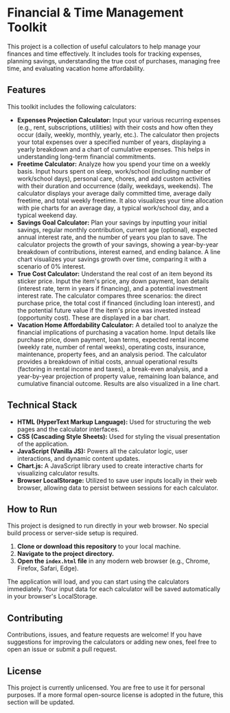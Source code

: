 # Financial & Time Management Toolkit

This project is a collection of useful calculators to help manage your finances and time effectively. It includes tools for tracking expenses, planning savings, understanding the true cost of purchases, managing free time, and evaluating vacation home affordability.

## Features

This toolkit includes the following calculators:

*   **Expenses Projection Calculator:** Input your various recurring expenses (e.g., rent, subscriptions, utilities) with their costs and how often they occur (daily, weekly, monthly, yearly, etc.). The calculator then projects your total expenses over a specified number of years, displaying a yearly breakdown and a chart of cumulative expenses. This helps in understanding long-term financial commitments.
*   **Freetime Calculator:** Analyze how you spend your time on a weekly basis. Input hours spent on sleep, work/school (including number of work/school days), personal care, chores, and add custom activities with their duration and occurrence (daily, weekdays, weekends). The calculator displays your average daily committed time, average daily freetime, and total weekly freetime. It also visualizes your time allocation with pie charts for an average day, a typical work/school day, and a typical weekend day.
*   **Savings Goal Calculator:** Plan your savings by inputting your initial savings, regular monthly contribution, current age (optional), expected annual interest rate, and the number of years you plan to save. The calculator projects the growth of your savings, showing a year-by-year breakdown of contributions, interest earned, and ending balance. A line chart visualizes your savings growth over time, comparing it with a scenario of 0% interest.
*   **True Cost Calculator:** Understand the real cost of an item beyond its sticker price. Input the item's price, any down payment, loan details (interest rate, term in years if financing), and a potential investment interest rate. The calculator compares three scenarios: the direct purchase price, the total cost if financed (including loan interest), and the potential future value if the item's price was invested instead (opportunity cost). These are displayed in a bar chart.
*   **Vacation Home Affordability Calculator:** A detailed tool to analyze the financial implications of purchasing a vacation home. Input details like purchase price, down payment, loan terms, expected rental income (weekly rate, number of rental weeks), operating costs, insurance, maintenance, property fees, and an analysis period. The calculator provides a breakdown of initial costs, annual operational results (factoring in rental income and taxes), a break-even analysis, and a year-by-year projection of property value, remaining loan balance, and cumulative financial outcome. Results are also visualized in a line chart.

## Technical Stack

*   **HTML (HyperText Markup Language):** Used for structuring the web pages and the calculator interfaces.
*   **CSS (Cascading Style Sheets):** Used for styling the visual presentation of the application.
*   **JavaScript (Vanilla JS):** Powers all the calculator logic, user interactions, and dynamic content updates.
*   **Chart.js:** A JavaScript library used to create interactive charts for visualizing calculator results.
*   **Browser LocalStorage:** Utilized to save user inputs locally in their web browser, allowing data to persist between sessions for each calculator.

## How to Run

This project is designed to run directly in your web browser. No special build process or server-side setup is required.

1.  **Clone or download this repository** to your local machine.
2.  **Navigate to the project directory.**
3.  **Open the `index.html` file** in any modern web browser (e.g., Chrome, Firefox, Safari, Edge).

The application will load, and you can start using the calculators immediately. Your input data for each calculator will be saved automatically in your browser's LocalStorage.

## Contributing

Contributions, issues, and feature requests are welcome! If you have suggestions for improving the calculators or adding new ones, feel free to open an issue or submit a pull request.

## License

This project is currently unlicensed. You are free to use it for personal purposes. If a more formal open-source license is adopted in the future, this section will be updated.
